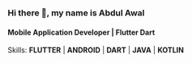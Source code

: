 ### Hi there 👋, my name is Abdul Awal
#### Mobile Application Developer | Flutter Dart
Skills: **FLUTTER** | **ANDROID** | **DART** | **JAVA** | **KOTLIN**
